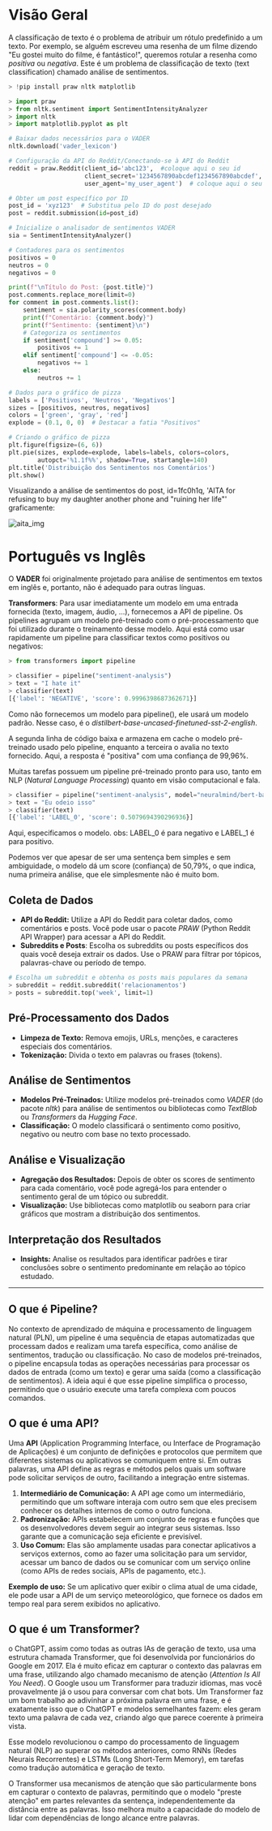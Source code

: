 # Visão Geral

A classificação de texto é o problema de atribuir um rótulo predefinido a um texto. Por exemplo, se alguém escreveu uma resenha de um filme dizendo "Eu gostei muito do filme, é fantástico!", queremos rotular a resenha como *positiva* ou *negativa*. Este é um problema de classificação de texto (text classification) chamado análise de sentimentos.

```python
> !pip install praw nltk matplotlib

> import praw
> from nltk.sentiment import SentimentIntensityAnalyzer
> import nltk
> import matplotlib.pyplot as plt

# Baixar dados necessários para o VADER
nltk.download('vader_lexicon')

# Configuração da API do Reddit/Conectando-se à API do Reddit
reddit = praw.Reddit(client_id='abc123',  #coloque aqui o seu id
                     client_secret='1234567890abcdef1234567890abcdef',  # coloque aqui o seu secret
                     user_agent='my_user_agent')  # coloque aqui o seu user (nickname)

# Obter um post específico por ID
post_id = 'xyz123'  # Substitua pelo ID do post desejado
post = reddit.submission(id=post_id)

# Inicialize o analisador de sentimentos VADER
sia = SentimentIntensityAnalyzer()

# Contadores para os sentimentos
positivos = 0
neutros = 0
negativos = 0

print(f"\nTítulo do Post: {post.title}")
post.comments.replace_more(limit=0)
for comment in post.comments.list():
    sentiment = sia.polarity_scores(comment.body)
    print(f"Comentário: {comment.body}")
    print(f"Sentimento: {sentiment}\n")
    # Categoriza os sentimentos
    if sentiment['compound'] >= 0.05:
        positivos += 1
    elif sentiment['compound'] <= -0.05:
        negativos += 1
    else:
        neutros += 1

# Dados para o gráfico de pizza
labels = ['Positivos', 'Neutros', 'Negativos']
sizes = [positivos, neutros, negativos]
colors = ['green', 'gray', 'red']
explode = (0.1, 0, 0)  # Destacar a fatia "Positivos"

# Criando o gráfico de pizza
plt.figure(figsize=(6, 6))
plt.pie(sizes, explode=explode, labels=labels, colors=colors,
        autopct='%1.1f%%', shadow=True, startangle=140)
plt.title('Distribuição dos Sentimentos nos Comentários')
plt.show()
```

Visualizando a análise de sentimentos do post, id=1fc0h1q, 'AITA for refusing to buy my daughter another phone and "ruining her life"' graficamente:

![aita_img](https://github.com/user-attachments/assets/d1e45952-48e1-4192-9fb5-182694d9480c)

# Português vs Inglês

O **VADER** foi originalmente projetado para análise de sentimentos em textos em inglês e, portanto, não é adequado para outras línguas.

**Transformers**:
Para usar imediatamente um modelo em uma entrada fornecida (texto, imagem, áudio, ...), fornecemos a API de pipeline. Os pipelines agrupam um modelo pré-treinado com o pré-processamento que foi utilizado durante o treinamento desse modelo.
Aqui está como usar rapidamente um pipeline para classificar textos como positivos ou negativos:
```python
> from transformers import pipeline

> classifier = pipeline("sentiment-analysis")
> text = "I hate it"
> classifier(text)
[{'label': 'NEGATIVE', 'score': 0.9996398687362671}]
```
Como não fornecemos um modelo para pipeline(), ele usará um modelo padrão. Nesse caso, é o *distilbert-base-uncased-finetuned-sst-2-english*.

A segunda linha de código baixa e armazena em cache o modelo pré-treinado usado pelo pipeline, enquanto a terceira o avalia no texto fornecido. Aqui, a resposta é "positiva" com uma confiança de 99,96%.

Muitas tarefas possuem um pipeline pré-treinado pronto para uso, tanto em NLP (*Natural Language Processing*) quanto em visão computacional e fala.

```python
> classifier = pipeline("sentiment-analysis", model="neuralmind/bert-base-portuguese-cased")
> text = "Eu odeio isso"
> classifier(text)
[{'label': 'LABEL_0', 'score': 0.5079694390296936}]
```
Aqui, especificamos o modelo. obs: LABEL_0 é para negativo e LABEL_1 é para positivo.

Podemos ver que apesar de ser uma sentença bem simples e sem ambiguidade, o modelo dá um score (confiança) de 50,79%, o que indica, numa primeira análise, que ele simplesmente não é muito bom.

## Coleta de Dados
* **API do Reddit:** Utilize a API do Reddit para coletar dados, como comentários e posts. Você pode usar o pacote *PRAW* (Python Reddit API Wrapper) para acessar a API do Reddit.
* **Subreddits e Posts**: Escolha os subreddits ou posts específicos dos quais você deseja extrair os dados. Use o PRAW para filtrar por tópicos, palavras-chave ou período de tempo.
```python
# Escolha um subreddit e obtenha os posts mais populares da semana
> subreddit = reddit.subreddit('relacionamentos')
> posts = subreddit.top('week', limit=1)
```

## Pré-Processamento dos Dados
* **Limpeza de Texto:** Remova emojis, URLs, menções, e caracteres especiais dos comentários.
* **Tokenização:** Divida o texto em palavras ou frases (tokens).

## Análise de Sentimentos
* **Modelos Pré-Treinados:** Utilize modelos pré-treinados como *VADER* (do pacote *nltk*) para análise de sentimentos ou bibliotecas como *TextBlob* ou *Transformers* da *Hugging Face*.
* **Classificação:** O modelo classificará o sentimento como positivo, negativo ou neutro com base no texto processado.

## Análise e Visualização
* **Agregação dos Resultados:** Depois de obter os scores de sentimento para cada comentário, você pode agregá-los para entender o sentimento geral de um tópico ou subreddit.
* **Visualização:** Use bibliotecas como matplotlib ou seaborn para criar gráficos que mostram a distribuição dos sentimentos.

## Interpretação dos Resultados
* **Insights:** Analise os resultados para identificar padrões e tirar conclusões sobre o sentimento predominante em relação ao tópico estudado.

---
## O que é Pipeline?
No contexto de aprendizado de máquina e processamento de linguagem natural (PLN), um pipeline é uma sequência de etapas automatizadas que processam dados e realizam uma tarefa específica, como análise de sentimentos, tradução ou classificação.
No caso de modelos pré-treinados, o pipeline encapsula todas as operações necessárias para processar os dados de entrada (como um texto) e gerar uma saída (como a classificação de sentimentos).
A ideia aqui é que esse pipeline simplifica o processo, permitindo que o usuário execute uma tarefa complexa com poucos comandos.

## O que é uma API?
Uma **API** (Application Programming Interface, ou Interface de Programação de Aplicações) é um conjunto de definições e protocolos que permitem que diferentes sistemas ou aplicativos se comuniquem entre si. Em outras palavras, uma API define as regras e métodos pelos quais um software pode solicitar serviços de outro, facilitando a integração entre sistemas.

1. **Intermediário de Comunicação:** A API age como um intermediário, permitindo que um software interaja com outro sem que eles precisem conhecer os detalhes internos de como o outro funciona.
2. **Padronização:** APIs estabelecem um conjunto de regras e funções que os desenvolvedores devem seguir ao integrar seus sistemas. Isso garante que a comunicação seja eficiente e previsível.
3. **Uso Comum:** Elas são amplamente usadas para conectar aplicativos a serviços externos, como ao fazer uma solicitação para um servidor, acessar um banco de dados ou se comunicar com um serviço online (como APIs de redes sociais, APIs de pagamento, etc.).

**Exemplo de uso:** Se um aplicativo quer exibir o clima atual de uma cidade, ele pode usar a API de um serviço meteorológico, que fornece os dados em tempo real para serem exibidos no aplicativo.

## O que é um Transformer?
o ChatGPT, assim como todas as outras IAs de geração de texto, usa uma estrutura chamada Transformer, que foi desenvolvida por funcionários do Google em 2017. Ela é muito eficaz em capturar o contexto das palavras em uma frase, utilizando algo chamado mecanismo de atenção (*Attention Is All You Need*). O Google usou um Transformer para traduzir idiomas, mas você provavelmente já o usou para conversar com chat bots. Um Transformer faz um bom trabalho ao adivinhar a próxima palavra em uma frase, e é exatamente isso que o ChatGPT e modelos semelhantes fazem: eles geram texto uma palavra de cada vez, criando algo que parece coerente à primeira vista.

Esse modelo revolucionou o campo do processamento de linguagem natural (NLP) ao superar os métodos anteriores, como RNNs (Redes Neurais Recorrentes) e LSTMs (Long Short-Term Memory), em tarefas como tradução automática e geração de texto.

O Transformer usa mecanismos de atenção que são particularmente bons em capturar o contexto de palavras, permitindo que o modelo "preste atenção" em partes relevantes da sentença, independentemente da distância entre as palavras. Isso melhora muito a capacidade do modelo de lidar com dependências de longo alcance entre palavras.
